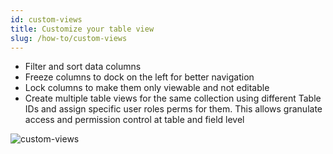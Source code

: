 ```yaml
---
id: custom-views
title: Customize your table view
slug: /how-to/custom-views
---
```


- Filter and sort data columns
- Freeze columns to dock on the left for better navigation
- Lock columns to make them only viewable and not editable
- Create multiple table views for the same collection using different Table IDs
  and assign specific user roles perms for them. This allows granulate access
  and permission control at table and field level

![custom-views](./assets/FilterSortFreezeLock.gif)
